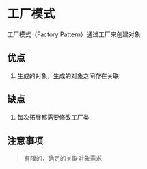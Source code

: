 # 工厂模式

工厂模式（Factory Pattern）通过工厂来创建对象

## 优点

1. 生成的对象，生成的对象之间存在关联

## 缺点

1. 每次拓展都需要修改工厂类

## 注意事项

> 有限的，确定的关联对象需求